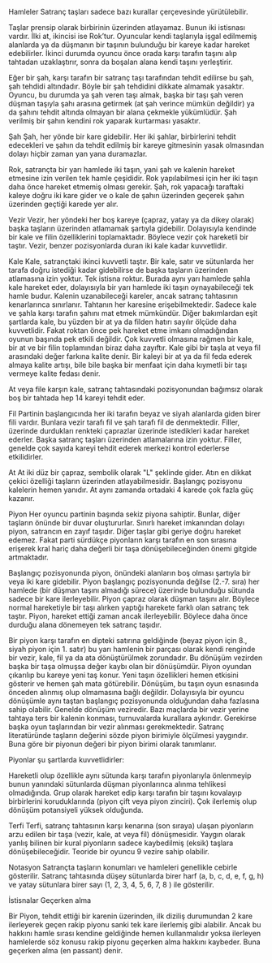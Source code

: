 Hamleler
Satranç taşları sadece bazı kurallar çerçevesinde yürütülebilir.

 
Taşlar prensip olarak birbirinin üzerinden atlayamaz. Bunun iki istisnası vardır. İlki at, ikincisi ise Rok’tur. Oyuncular kendi taşlarıyla işgal edilmemiş alanlarda ya da düşmanın bir taşının bulunduğu bir kareye kadar hareket edebilirler. İkinci durumda oyuncu önce orada karşı tarafın taşını alıp tahtadan uzaklaştırır, sonra da boşalan alana kendi taşını yerleştirir.

Eğer bir şah, karşı tarafın bir satranç taşı tarafından tehdit edilirse bu şah, şah tehdidi altındadır. Böyle bir şah tehdidini dikkate almamak yasaktır. Oyuncu, bu durumda ya şah veren taşı almak, başka bir taşı şah veren düşman taşıyla şahı arasına getirmek (at şah verince mümkün değildir) ya da şahını tehdit altında olmayan bir alana çekmekle yükümlüdür. Şah verilmiş bir şahın kendini rok yaparak kurtarması yasaktır.

Şah
Şah, her yönde bir kare gidebilir. Her iki şahlar, birbirlerini tehdit edecekleri ve şahın da tehdit edilmiş bir kareye gitmesinin yasak olmasından dolayı hiçbir zaman yan yana duramazlar.

Rok, satrançta bir yarı hamlede iki taşın, yani şah ve kalenin hareket etmesine izin verilen tek hamle çeşididir. Rok yapılabilmesi için her iki taşın daha önce hareket etmemiş olması gerekir. Şah, rok yapacağı taraftaki kaleye doğru iki kare gider ve o kale de şahın üzerinden geçerek şahın üzerinden geçtiği karede yer alır.

Vezir
Vezir, her yöndeki her boş kareye (çapraz, yatay ya da dikey olarak) başka taşların üzerinden atlamamak şartıyla gidebilir. Dolayısıyla kendinde bir kale ve filin özelliklerini toplamaktadır. Böylece vezir çok hareketli bir taştır. Vezir, benzer pozisyonlarda duran iki kale kadar kuvvetlidir.


Kale
Kale, satrançtaki ikinci kuvvetli taştır. Bir kale, satır ve sütunlarda her tarafa doğru istediği kadar gidebilirse de başka taşların üzerinden atlamasına izin yoktur. Tek istisna roktur. Burada aynı yarı hamlede şahla kale hareket eder, dolayısıyla bir yarı hamlede iki taşın oynayabileceği tek hamle budur. Kalenin uzanabileceği kareler, ancak satranç tahtasının kenarlarınca sınırlanır. Tahtanın her karesine erişebilmektedir. Sadece kale ve şahla karşı tarafın şahını mat etmek mümkündür. Diğer bakımlardan eşit şartlarda kale, bu yüzden bir at ya da filden hatırı sayılır ölçüde daha kuvvetlidir. Fakat roktan önce pek hareket etme imkanı olmadığından oyunun başında pek etkili değildir. Çok kuvvetli olmasına rağmen bir kale, bir at ve bir filin toplamından biraz daha zayıftır. Kale gibi bir taşla at veya fil arasındaki değer farkına kalite denir. Bir kaleyi bir at ya da fil feda ederek almaya kalite artışı, bile bile başka bir menfaat için daha kıymetli bir taşı vermeye kalite fedası denir.

At veya file karşın kale, satranç tahtasındaki pozisyonundan bağımsız olarak boş bir tahtada hep 14 kareyi tehdit eder.


Fil
Partinin başlangıcında her iki tarafın beyaz ve siyah alanlarda giden birer fili vardır. Bunlara vezir tarafı fil ve şah tarafı fil de denmektedir. Filler, üzerinde durdukları renkteki çaprazlar üzerinde istedikleri kadar hareket ederler. Başka satranç taşları üzerinden atlamalarına izin yoktur. Filler, genelde çok sayıda kareyi tehdit ederek merkezi kontrol ederlerse etkilidirler.


At
At iki düz bir çapraz, sembolik olarak "L" şeklinde gider. Atın en dikkat çekici özelliği taşların üzerinden atlayabilmesidir. Başlangıç pozisyonu kalelerin hemen yanıdır. At aynı zamanda ortadaki 4 karede çok fazla güç kazanır.


Piyon
Her oyuncu partinin başında sekiz piyona sahiptir. Bunlar, diğer taşların önünde bir duvar oluştururlar. Sınırlı hareket imkanından dolayı piyon, satrancın en zayıf taşıdır. Diğer taşlar gibi geriye doğru hareket edemez. Fakat parti sürdükçe piyonların karşı tarafın en son sırasına erişerek kral hariç daha değerli bir taşa dönüşebileceğinden önemi gitgide artmaktadır.

Başlangıç pozisyonunda piyon, önündeki alanların boş olması şartıyla bir veya iki kare gidebilir. Piyon başlangıç pozisyonunda değilse (2.-7. sıra) her hamlede (bir düşman taşını almadığı sürece) üzerinde bulunduğu sütunda sadece bir kare ilerleyebilir. Piyon çapraz olarak düşman taşını alır. Böylece normal hareketiyle bir taşı alırken yaptığı harekete farklı olan satranç tek taştır. Piyon, hareket ettiği zaman ancak ilerleyebilir. Böylece daha önce durduğu alana dönemeyen tek satranç taşıdır.

Bir piyon karşı tarafın en dipteki satırına geldiğinde (beyaz piyon için 8., siyah piyon için 1. satır) bu yarı hamlenin bir parçası olarak kendi renginde bir vezir, kale, fil ya da ata dönüştürülmek zorundadır. Bu dönüşüm vezirden başka bir taşa olmuşsa değer kaybı olan bir dönüşümdür. Piyon oyundan çıkarılıp bu kareye yeni taş konur. Yeni taşın özellikleri hemen etkisini gösterir ve hemen şah mata götürebilir. Dönüşüm, bu taşın oyun esnasında önceden alınmış olup olmamasına bağlı değildir. Dolayısıyla bir oyuncu dönüşümle aynı taştan başlangıç pozisyonunda olduğundan daha fazlasına sahip olabilir. Genelde dönüşüm veziredir. Bazı maçlarda bir vezir yerine tahtaya ters bir kalenin konması, turnuvalarda kurallara aykırıdır. Gerekirse başka oyun taşlarından bir vezir alınması gerekmektedir. Satranç literatüründe taşların değerini sözde piyon birimiyle ölçülmesi yaygındır. Buna göre bir piyonun değeri bir piyon birimi olarak tanımlanır.

Piyonlar şu şartlarda kuvvetlidirler:

Hareketli olup özellikle aynı sütunda karşı tarafın piyonlarıyla önlenmeyip bunun yanındaki sütunlarda düşman piyonlarınca alınma tehlikesi olmadığında.
Grup olarak hareket edip karşı tarafın bir taşını kovalayıp birbirlerini koruduklarında (piyon çift veya piyon zinciri).
Çok ilerlemiş olup dönüşüm potansiyeli yüksek olduğunda.

Terfi
Terfi, satranç tahtasının karşı kenarına (son sıraya) ulaşan piyonların arzu edilen bir taşa (vezir, kale, at veya fil) dönüşmesidir. Yaygın olarak yanlış bilinen bir kural piyonların sadece kaybedilmiş (eksik) taşlara dönüşebileceğidir. Teoride bir oyuncu 9 vezire sahip olabilir.


Notasyon
Satrançta taşların konumları ve hamleleri genellikle cebirle gösterilir. Satranç tahtasında düşey sütunlarda birer harf (a, b, c, d, e, f, g, h) ve yatay sütunlara birer sayı (1, 2, 3, 4, 5, 6, 7, 8 ) ile gösterilir.

İstisnalar
Geçerken alma

Bir Piyon, tehdit ettiği bir karenin üzerinden, ilk diziliş durumundan 2 kare ilerleyerek geçen rakip piyonu sanki tek kare ilerlemiş gibi alabilir. Ancak bu hakkını hamle sırası kendine geldiğinde hemen kullanmalıdır yoksa ilerleyen hamlelerde söz konusu rakip piyonu geçerken alma hakkını kaybeder. Buna geçerken alma (en passant) denir.